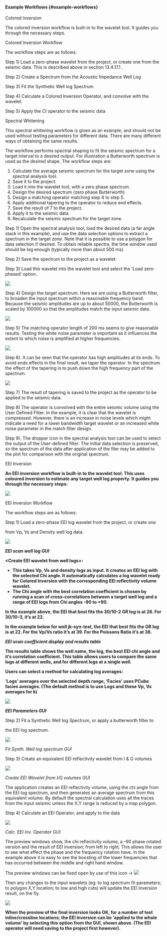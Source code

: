 #### Example Workflows {#example-workflows}

Colored Inversion

The colored inversion workflow is built-in to the wavelet tool. It guides you through the necessary steps.

Colored Inversion Workflow

The workflow steps are as follows:

Step 1) Load a zero-phase wavelet from the project, or create one from the seismic data. This is described above in section 13.4.17.1 .

Step 2) Create a Spectrum from the Acoustic Impedance Well Log

Step 3) Fit the Synthetic Well log Spectrum

Step 4) Calculate a Colored Inversion Operator, and convolve with the wavelet.

Step 5) Apply the CI operator to the seismic data

Spectral Whitening

This spectral whitening workflow is given as an example, and should not be used without testing parameters for different data. There are many different ways of obtaining the same results.

The workflow performs spectral shaping to fit the seismic spectrum for a target interval to a desired output. For illustration a Butterworth spectrum is used as the desired shape. The workflow steps are:

1.  Calculate the average seismic spectrum for the target zone using the spectral analysis tool.
2.  Save it to the project.
3.  Load it into the wavelet tool, with a zero phase spectrum.
4.  Design the desired spectrum (zero phase Butterworth)
5.  Design a matching operator matching step 4 to step 5.
6.  Apply additional tapering to the operator to reduce end effects.
7.  Save the result of 7 to the project.
8.  Apply it to the seismic data.
9.  Recalculate the seismic spectrum for the target zone.

Step 1) Open the spectral analysis tool, load the desired data (a far angle stack in this example), and use the data selection options to extract a spectrum in the target zone. Note that it is possible to use a polygon for data selection if desired. To obtain reliable spectra, the time window used should be log enough (typically more than about 500 ms).

Step 2) Save the spectrum to the project as a wavelet:

Step 3) Load this wavelet into the wavelet tool and select the ‘Load zero-phased’ option.

![](/assets/new_picture.png)

Step 4) Design the target spectrum. Here we are using a Butterworth filter, to broaden the input spectrum within a reasonable frequency band. Because the seismic amplitudes are up to about 50000, the Butterworth is scaled by 100000 so that the amplitudes match the input seismic data.

![](/assets/fig15.png)

Step 5) The matching operator length of 200 ms seems to give reasonable results. Testing the white noise parameter is important as it influences the extent to which noise is amplified at higher frequencies.

![](/assets/fig16.png)

Step 6). It can be seen that the operator has high amplitudes at its ends. To avoid ends effects in the final result, we taper the operator. In the spectrum the effect of the tapering is to push down the high frequency part of the spectrum.

![](/assets/fig17.png)

Step 7) The result of tapering is saved to the project as the operator to be applied to the seismic data.

Step 8) The operator is convolved with the entire seismic volume using the User Defined Filter. In the example, it is clear that the wavelet is compressed. However, there is an increase in noise levels which might indicate a need for a lower bandwidth target wavelet or an increased white noise parameter in the match filter design.

Step 9). The dropper icon in the spectral analysis tool can be used to select the output of the User-defined filter. The initial data selection is preserved, so the spectrum of the data after application of the filer may be added to the plot for comparison with the original spectrum.

EEI Inversion

**An EEI inversion workflow is built-in to the wavelet tool. This uses coloured inversion to estimate any target well log property. It guides you through the necessary steps:**

**![](/assets/eei-scan-man-7.png)**

EEI Inversion Workflow

The workflow steps are as follows:

Step 1) Load a zero-phase EEI log wavelet from the project, or create one

from Vp, Vs and Density well log data.

![](/assets/cusersjohanndesktopsharp-stuff.png)

**_EEI scan well log GUI_**

**&lt;Create EEI wavelet from well logs&gt;:**

*   **This takes Vp, Vs and density logs as input. It creates an EEI log with the selected Chi angle. It automatically calculates a log wavelet ready for Colored Inversion with the corresponding EEI reflectivity volume wavelet.**
*   **The Chi angle with the best correlation coefficient is chosen by running a scan of cross-correlations between a target well log and a range of EEI logs from Chi angles -90 to +90\.**

**In the example above, the EEI that best fits the 30/10-2 GR log is at 26\. For 30/10-3, it’s at 22.**

**In the example below for well jk-syn-test, the EEI that best fits the GR log is at 22\. For the Vp/Vs ratio it’s at 39\. For the Poissons Ratio it’s at 38.**

**_EEI scan coefficient display and results table_**

**The results table shows the well name, the log, the best EEI chi angle and it’s correlation coefficient. This table allows users to compare the same logs at different wells, and for different logs at a single well.**

**Users can select a method for calculating log averages:**

**‘Logs’ averages over the selected depth range, ‘Facies’ uses PCube facies averages. (The default method is to use Logs and these Vp, Vs averages for k)**

**![](/assets/cusersjohanndesktopsharp-stuff.png)**

**_EEI Parameters GUI_**

Step 2) Fit a Synthetic Well log Spectrum, or apply a butterworth filter to

the EEI log spectrum.

![](/assets/cusersjohannappdatalocalmicro.png)

_Fit Synth. Well log spectrum GUI_

Step 3) Create an equivalent EEI reflectivity wavelet from I &amp; G volumes

![](/assets/eei-scan-man-9.png)

_Create EEI Wavelet from I/G volumes GUI_

The application creates an EEI reflectivity volume, using the chi angle from the EEI log spectrum, and then generates an average spectrum from this equivalent volume. By default the spectral calculation uses all the traces from the input seismic unless the X,Y range is reduced by a map polygon.

Step 4) Calculate an EEI Operator, and apply to the data

![](/assets/eei-scan-man-8.png)

_Calc. EEI Inv. Operator GUI_

The preview windows show, the chi reflectivity volume, a -90 phase rotated version and the result of EEI inversion; from left to right. This allows the user to see what effect the phase and the frequency rotation have. In the example above it is easy to see the boosting of the lower frequencies that has occurred between the middle and right hand window.

The preview windows can be fixed open by use of this icon → ![](/assets/cusersjohannappdatalocalmicro.png)

Then any changes to the input wavelets (eg: to log spectrum fit parameters; to polygon X,Y location; to low and high cuts) will update the EEI inversion result, on the fly.

![](/assets/cusersjohannappdatalocalmicro.png)

**When the preview of the final inversion looks OK, for a number of test inline/crossline locations; the EEI inversion can be ‘applied to the whole volume’ by selecting this option from the GUI, shown above. (The EEI operator will need saving to the project first however).**